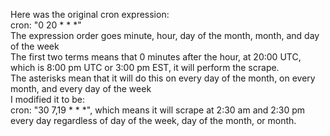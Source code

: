 Here was the original cron expression:  
cron: "0 20 * * *"   
The expression order goes minute, hour, day of the month, month, and day of the week  
The first two terms means that 0 minutes after the hour, at 20:00 UTC, which is 8:00 pm UTC or 3:00 pm EST, it will perform the scrape.  
The asterisks mean that it will do this on every day of the month, on every month, and every day of the week  
I modified it to be:     
cron: "30 7,19 * * *", which means it will scrape at 2:30 am and 2:30 pm every day regardless of day of the week, day of the month, or month.  
